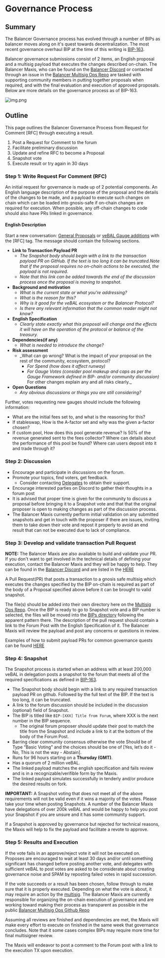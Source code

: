 # Governance Process

## Summary

The Balancer Governance process has evolved through a number of BIPs as balancer moves along on it's quest towards decentralization.  The most recent governance overhaul BIP at the time of this writing is [BIP-163](https://snapshot.org/#/balancer.eth/proposal/0xcd2cab0522b0e9a90ad40f93aca4505b17d60468224c22b69c4f9bd2bbd64e31).

Balancer governance submissions consist of 2 items, an English proposal and a multisig payload that executes the changes described on-chain.  The Balancer Maxis, who can be found on the [Balancer Discord](https://discord.balancer.fi/) or contacted through an issue in the [Balancer Multisig Ops Repo](https://github.com/BalancerMaxis/multisig-ops/issues) are tasked with supporting community members in putting together proposals when required, and with the final evaluation and execution of approved proposals.  Below are more details on the governance process as of BIP-163.

![img.png](./images/govProcess.png)



## Outline

This page outlines the Balancer Governance Process from Request for Comment \[RFC\] through executing a result. 

1. Post a Request for Comment to the forum
2. Facilitate preliminary discussion
3. Update and refine RFC to become a Proposal
4. Snapshot vote
5. Execute result or try again in 30 days
### Step 1: Write Request For Comment \(RFC\)

An initial request for governance is made up of 2 potential components.  An English language description of the purpose of the proposal and the details of the changes to be made, and a payload to execute such changes on chain which can be loaded into gnosis-safe if on-chain changes are required for execution.  When possible, any off-chain changes to code should also have PRs linked in governance.

#### **English Description**
Start a new conversation:  [General Proposals](https://forum.balancer.fi/c/governance/7) or [veBAL Gauge additions](https://forum.balancer.fi/c/vebal/13) with the [RFC] tag. The message should contain the following sections.
* **Link to Transaction Payload PR**
  * _The Snapshot body should begin with a link to the transaction payload PR on GitHub. If the text is too long it can be truncated.Note that if the proposal requires no on-chain actions to be executed, the payload is not required._
  * _Note that this link can be added towards the end of the discussion process once the proposal is moving to snapshot._ 
* **Background and motivation**
  * _What is the current state or what you're addressing?_  
  * _What is the reason for this?_
  * _Why is it good for the veBAL ecosystem or the Balancer Protocol?_  
  * _Is there any relevant information that the common reader might not know?_
* **English Specification**
  * _Clearly state exactly what this proposal will change and the effects it will have on the operation of the protocol or balance of the treasury._
* **Dependencies(if any)**
  * _What is needed to introduce the change?_
* **Risk assessment**
  * _What can go wrong? What is the impact of your proposal on the rest of the community, ecosystem, protocol?
    * _For Spend (how does it affect runway)_
    * _For Gauge Votes (consider pool makeup and caps as per the Gauge Framework defined in BIP- and/or community discussion)_
    For other changes explain any and all risks clearly._
* **Open Questions**
  * _Any obvious discussions or things you are still considering?_

Further, votes requesting new gauges should include the following information:
* What are the initial fees set to, and what is the reasoning for this?
* If stableswap, How is the A-factor set and why was the given a-factor chosen?
* If custom pool, How does this pool generate revenue? Is 50% of the revenue generated sent to the fees collector? Where can details about the performance of this pool be found? Where can users deposit into it and trade through it?

### **Step 2: Discussion**

* Encourage and participate in discussions on the forum.
* Promote your topics, find voters, get feedback.
  * Consider contacting [Delegates](https://forum.balancer.fi/c/delegate-citadel/14) to obtain their support.
* Encourage interested parties on Discord to gather their thoughts in a forum post
* It is advised that proper time is given for the community to discuss a proposal before bringing it to a Snapshot vote and that that the original proposer is open to making changes as part of the discussion process.
* The Balancer Maxis currently perform initial validation on any submitted snapshots and get in touch with the proposer if there are issues, inviting them to take down their vote and repost it properly to avoid an end result that can not be executed due to lack of compliance. 

### **Step 3: Develop and validate transaction Pull Request**
**NOTE:** The Balancer Maxis are also available to build and validate your PR.  If you don't want to get involved in the technical details of defining your execution, contact the Balancer Maxis and they will be happy to help.  They can be found in the [Balancer Discord](https://discord.balancer.fi) and are listed in the [HERE](https://docs.balancer.fi/concepts/governance/multisig.html#dao-multisig-signer-set)

A Pull Request(PR) that posts a transaction to a gnosis safe multisig which executes the changes specified by the BIP on-chain is required as part of the body of a Proposal specified above before it can be brought to valid snapshot.  

The file(s) should be added into their own directory here on the [Multisig Ops Repo](https://github.com/BalancerMaxis/multisig-ops/tree/main/BIPs/00proposed). Once the BIP is ready to go to Snapshot vote and a BIP number is selected, the files will be moved into the [BIPs directory](https://github.com/BalancerMaxis/multisig-ops/tree/main/BIPs) following the apparent pattern there. The description of the pull request should contain a link to the Forum Post with the English Specification of it.  The Balancer Maxis will review the payload and post any concerns or questions in review.

Examples of how to submit payload PRs for common governance quests can be found [HERE](https://github.com/BalancerMaxis/multisig-ops/tree/main/BIPs/00examples)

### **Step 4: Snapshot**

The Snapshot process is started when an address with at least 200,000 veBAL in delegation posts a snapshot to the forum that meets all of the required specifications as defined in [BIP-163](https://forum.balancer.fi/t/bip-163-restructure-governance-process-disband-governance-council/4244).

* The Snapshot body should begin with a link to any required transaction payload PR on github. Followed by the full text of the BIP. If the text is too long, it can be truncated.
* A link to the forum discussion should be included in the discussion (optional) field of Snapshot.
* The BIP is titled like `BIP-[XXX] Title from Forum`, where XXX is the next number in the BIP sequence.
  * The original forum proposer should update their post to match the title from the Snapshot and include a link to it at the bottom of the body of the Forum Post.
* Barring clear community consensus otherwise the vote Should be of Type “Basic Voting” and the choices should be one of [Yes, let’s do it - No, This is not the way - Abstain].
* Runs for 96 hours starting on a **Thursday (GMT)**.
* Has a quorum of 2 million veBAL.
* The linked payload matches the english specification and fails review and is in a recognizable/verifible form by the Maxis.
* The linked payload simulates successfully in tenderly and/or produce the desired results on fork.

**IMPORTANT:** A Snapshot voting that does not meet all of the above requirements will not be valid even if it wins a majority of the votes.  Please take your time when posting Snapshots.  A number of the Balancer Maxis have delegations of over 200k veBAL and would be happy to help you post your Snapshot if you are unsure and it has some community support.

If a Snapshot is approved by governance but rejected for technical reasons, the Maxis will help to fix the payload and facilitate a revote to approve. 


### Step 5: Results and Execution

If the vote fails in an approve/reject vote it will not be executed on.  Proposes are encouraged to wait at least 30 days and/or until something significant has changed before posting another vote, and delegates with sufficient veBAL to post votes are asked to be considerate about creating governance noise and SPAM by reposting failed votes in rapid succession.

If the vote succeeds or a result has been chosen, follow through to make sure that it is properly executed. Depending on what the vote is about, it may require an action by the [multisig](./multisig.md).  The Balancer Maxis are currently responsible for organizing the on-chain execution of governance and are working toward making their process as transparent as possible in the public [Balancer Multisig Ops Github Repo](https://github.com/BalancerMaxis/multisig-ops)

Assuming all reviews are finished and dependencies are met, the Maxis will make every effort to execute on finished in the same week that governance concludes. Note that it some cases complex BIPs may require more time for final multisigner review.

The Maxis will endeavor to post a comment to the Forum post with a link to the execution TX upon execution.

